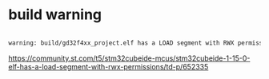 
# build warning

```bash

warning: build/gd32f4xx_project.elf has a LOAD segment with RWX permissions
```


https://community.st.com/t5/stm32cubeide-mcus/stm32cubeide-1-15-0-elf-has-a-load-segment-with-rwx-permissions/td-p/652335